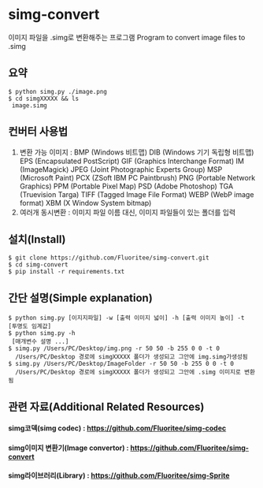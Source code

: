 # simg-convert
이미지 파일을 .simg로 변환해주는 프로그램
Program to convert image files to .simg


## 요약
```shell
$ python simg.py ./image.png
$ cd simgXXXXX && ls
 image.simg
```

## 컨버터 사용법
1. 변환 가능 이미지 : BMP (Windows 비트맵)
DIB (Windows 기기 독립형 비트맵)
EPS (Encapsulated PostScript)
GIF (Graphics Interchange Format)
IM (ImageMagick)
JPEG (Joint Photographic Experts Group)
MSP (Microsoft Paint)
PCX (ZSoft IBM PC Paintbrush)
PNG (Portable Network Graphics)
PPM (Portable Pixel Map)
PSD (Adobe Photoshop)
TGA (Truevision Targa)
TIFF (Tagged Image File Format)
WEBP (WebP image format)
XBM (X Window System bitmap)
2. 여러개 동시변환 : 이미지 파일 이름 대신, 이미지 파일들이 있는 폴더를 입력

## 설치(Install)
```shell
$ git clone https://github.com/Fluoritee/simg-convert.git
$ cd simg-convert
$ pip install -r requirements.txt

```
## 간단 설명(Simple explanation)
```shell
$ python simg.py [이지지파일] -w [출력 이미지 넓이] -h [출력 이미지 높이] -t [투명도 임계값]
$ python simg.py -h 
 [매개변수 설명 ...]
$ simg.py /Users/PC/Desktop/img.png -r 50 50 -b 255 0 0 -t 0
  /Users/PC/Desktop 경로에 simgXXXXX 폴더가 생성되고 그안에 img.simg가생성됨
$ simg.py /Users/PC/Desktop/ImageFolder -r 50 50 -b 255 0 0 -t 0
  /Users/PC/Desktop 경로에 simgXXXXX 폴더가 생성되고 그안에 .simg 이미지로 변환됨
```

## 관련 자료(Additional Related Resources)
#### simg코덱(simg codec) : https://github.com/Fluoritee/simg-codec
#### simg이미지 변환기(Image convertor) : https://github.com/Fluoritee/simg-convert
#### simg라이브러리(Library) : https://github.com/Fluoritee/simg-Sprite



